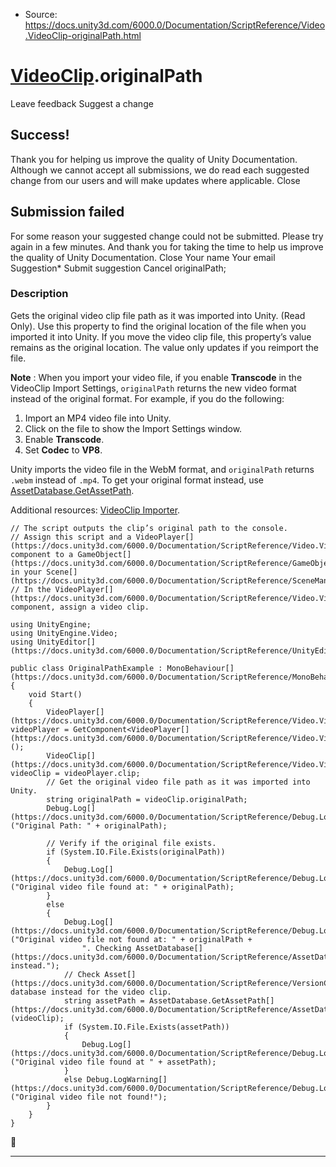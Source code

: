 * Source: https://docs.unity3d.com/6000.0/Documentation/ScriptReference/Video.VideoClip-originalPath.html

#  [VideoClip](https://docs.unity3d.com/6000.0/Documentation/ScriptReference/Video.VideoClip.html).originalPath
Leave feedback
Suggest a change
## Success!
Thank you for helping us improve the quality of Unity Documentation. Although we cannot accept all submissions, we do read each suggested change from our users and will make updates where applicable.
Close
## Submission failed
For some reason your suggested change could not be submitted. Please <a>try again</a> in a few minutes. And thank you for taking the time to help us improve the quality of Unity Documentation.
Close
Your name Your email Suggestion* Submit suggestion
Cancel
originalPath; 
### Description
Gets the original video clip file path as it was imported into Unity. (Read Only).
Use this property to find the original location of the file when you imported it into Unity. If you move the video clip file, this property’s value remains as the original location. The value only updates if you reimport the file.   
  
**Note** : When you import your video file, if you enable **Transcode** in the VideoClip Import Settings, `originalPath` returns the new video format instead of the original format. For example, if you do the following: 
  1. Import an MP4 video file into Unity.
  2. Click on the file to show the Import Settings window.
  3. Enable **Transcode**.
  4. Set **Codec** to **VP8**.


Unity imports the video file in the WebM format, and `originalPath` returns `.webm` instead of `.mp4`. To get your original format instead, use [AssetDatabase.GetAssetPath](https://docs.unity3d.com/6000.0/Documentation/ScriptReference/AssetDatabase.GetAssetPath.html).  
  
Additional resources: [VideoClip Importer](https://docs.unity3d.com/Manual/class-VideoClip.html).
```
// The script outputs the clip’s original path to the console. 
// Assign this script and a VideoPlayer[](https://docs.unity3d.com/6000.0/Documentation/ScriptReference/Video.VideoPlayer.html) component to a GameObject[](https://docs.unity3d.com/6000.0/Documentation/ScriptReference/GameObject.html) in your Scene[](https://docs.unity3d.com/6000.0/Documentation/ScriptReference/SceneManagement.Scene.html).
// In the VideoPlayer[](https://docs.unity3d.com/6000.0/Documentation/ScriptReference/Video.VideoPlayer.html) component, assign a video clip.   
  
using UnityEngine;
using UnityEngine.Video;
using UnityEditor[](https://docs.unity3d.com/6000.0/Documentation/ScriptReference/UnityEditor.html);  
  
public class OriginalPathExample : MonoBehaviour[](https://docs.unity3d.com/6000.0/Documentation/ScriptReference/MonoBehaviour.html)
{
    void Start()
    {
        VideoPlayer[](https://docs.unity3d.com/6000.0/Documentation/ScriptReference/Video.VideoPlayer.html) videoPlayer = GetComponent<VideoPlayer[](https://docs.unity3d.com/6000.0/Documentation/ScriptReference/Video.VideoPlayer.html)>();
        VideoClip[](https://docs.unity3d.com/6000.0/Documentation/ScriptReference/Video.VideoClip.html) videoClip = videoPlayer.clip;
        // Get the original video file path as it was imported into Unity.
        string originalPath = videoClip.originalPath;
        Debug.Log[](https://docs.unity3d.com/6000.0/Documentation/ScriptReference/Debug.Log.html)("Original Path: " + originalPath);  
  
        // Verify if the original file exists. 
        if (System.IO.File.Exists(originalPath))
        {
            Debug.Log[](https://docs.unity3d.com/6000.0/Documentation/ScriptReference/Debug.Log.html)("Original video file found at: " + originalPath);
        }
        else
        {
            Debug.Log[](https://docs.unity3d.com/6000.0/Documentation/ScriptReference/Debug.Log.html)("Original video file not found at: " + originalPath +
                ". Checking AssetDatabase[](https://docs.unity3d.com/6000.0/Documentation/ScriptReference/AssetDatabase.html) instead.");
            // Check Asset[](https://docs.unity3d.com/6000.0/Documentation/ScriptReference/VersionControl.Asset.html) database instead for the video clip. 
            string assetPath = AssetDatabase.GetAssetPath[](https://docs.unity3d.com/6000.0/Documentation/ScriptReference/AssetDatabase.GetAssetPath.html)(videoClip);
            if (System.IO.File.Exists(assetPath))
            {
                Debug.Log[](https://docs.unity3d.com/6000.0/Documentation/ScriptReference/Debug.Log.html)("Original video file found at " + assetPath);
            }
            else Debug.LogWarning[](https://docs.unity3d.com/6000.0/Documentation/ScriptReference/Debug.LogWarning.html)("Original video file not found!");
        }
    }
}
```

* * *
